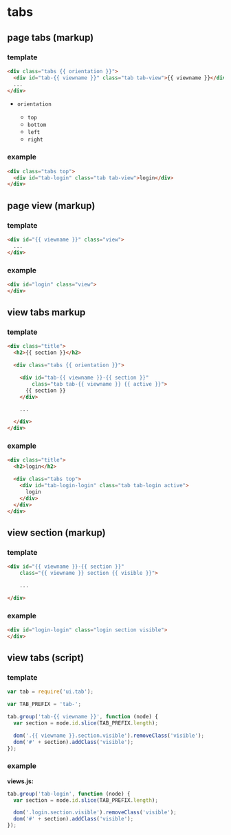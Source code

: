tabs
====

page tabs (markup)
------------------

### template

```html
<div class="tabs {{ orientation }}">
  <div id="tab-{{ viewname }}" class="tab tab-view">{{ viewname }}</div>
  ...
</div>
```

*   `orientation`

    *   `top`
    *   `bottom`
    *   `left`
    *   `right`

### example

```html
<div class="tabs top">
  <div id="tab-login" class="tab tab-view">login</div>
</div>
```

page view (markup)
------------------

### template

```html
<div id="{{ viewname }}" class="view">
  ...
</div>
```

### example

```html
<div id="login" class="view">
</div>
```

view tabs markup
----------------

### template

```html
<div class="title">
  <h2>{{ section }}</h2>

  <div class="tabs {{ orientation }}">

    <div id="tab-{{ viewname }}-{{ section }}"
        class="tab tab-{{ viewname }} {{ active }}">
      {{ section }}
    </div>

    ...

  </div>
</div>
```

### example

```html
<div class="title">
  <h2>login</h2>

  <div class="tabs top">
    <div id="tab-login-login" class="tab tab-login active">
      login
    </div>
  </div>
</div>
```

view section (markup)
---------------------

### template

```html
<div id="{{ viewname }}-{{ section }}"
    class="{{ viewname }} section {{ visible }}">

    ...

</div>
```

### example

```html
<div id="login-login" class="login section visible">
</div>
```

view tabs (script)
------------------

### template

```js
var tab = require('ui.tab');

var TAB_PREFIX = 'tab-';

tab.group('tab-{{ viewname }}', function (node) {
  var section = node.id.slice(TAB_PREFIX.length);

  dom('.{{ viewname }}.section.visible').removeClass('visible');
  dom('#' + section).addClass('visible');
});
```

### example

**views.js:**

```js
tab.group('tab-login', function (node) {
  var section = node.id.slice(TAB_PREFIX.length);

  dom('.login.section.visible').removeClass('visible');
  dom('#' + section).addClass('visible');
});
```
